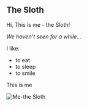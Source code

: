 ## The Sloth

Hi, This is me - the Sloth!

_We haven't seen for a while..._

I like:

* to eat
* to sleep
* to smile
  
This is me 

![Me-the Sloth](https://www.google.com/url?sa=i&url=https%3A%2F%2Ftwitter.com%2FOVOsloth&psig=AOvVaw2AbsnvnG17cIF3z2K2KFHh&ust=1716282786097000&source=images&cd=vfe&opi=89978449&ved=0CBIQjRxqFwoTCMDpxuDxm4YDFQAAAAAdAAAAABAE)